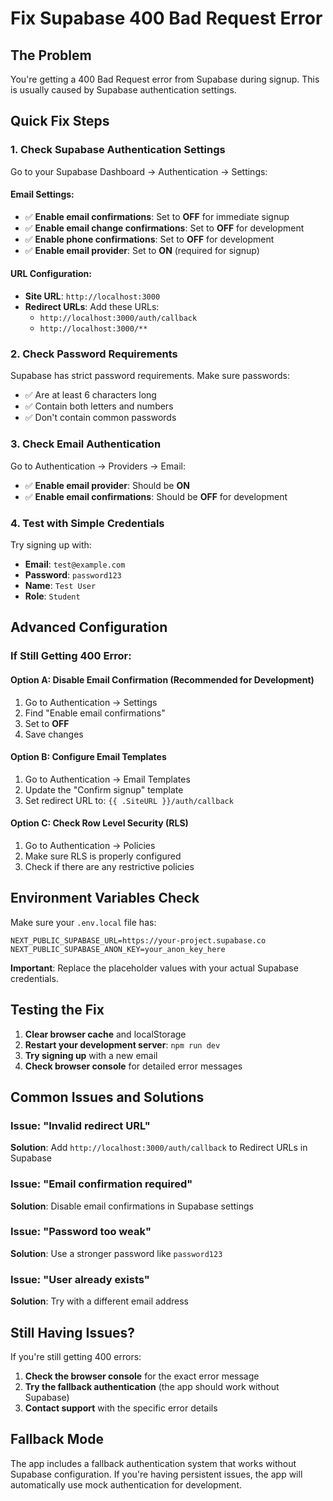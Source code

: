 # Fix Supabase 400 Bad Request Error

## The Problem
You're getting a 400 Bad Request error from Supabase during signup. This is usually caused by Supabase authentication settings.

## Quick Fix Steps

### 1. Check Supabase Authentication Settings

Go to your Supabase Dashboard → Authentication → Settings:

#### **Email Settings:**
- ✅ **Enable email confirmations**: Set to **OFF** for immediate signup
- ✅ **Enable email change confirmations**: Set to **OFF** for development
- ✅ **Enable phone confirmations**: Set to **OFF** for development
- ✅ **Enable email provider**: Set to **ON** (required for signup)

#### **URL Configuration:**
- **Site URL**: `http://localhost:3000`
- **Redirect URLs**: Add these URLs:
  - `http://localhost:3000/auth/callback`
  - `http://localhost:3000/**`

### 2. Check Password Requirements

Supabase has strict password requirements. Make sure passwords:
- ✅ Are at least 6 characters long
- ✅ Contain both letters and numbers
- ✅ Don't contain common passwords

### 3. Check Email Authentication

Go to Authentication → Providers → Email:
- ✅ **Enable email provider**: Should be **ON**
- ✅ **Enable email confirmations**: Should be **OFF** for development

### 4. Test with Simple Credentials

Try signing up with:
- **Email**: `test@example.com`
- **Password**: `password123`
- **Name**: `Test User`
- **Role**: `Student`

## Advanced Configuration

### If Still Getting 400 Error:

#### **Option A: Disable Email Confirmation (Recommended for Development)**

1. Go to Authentication → Settings
2. Find "Enable email confirmations"
3. Set to **OFF**
4. Save changes

#### **Option B: Configure Email Templates**

1. Go to Authentication → Email Templates
2. Update the "Confirm signup" template
3. Set redirect URL to: `{{ .SiteURL }}/auth/callback`

#### **Option C: Check Row Level Security (RLS)**

1. Go to Authentication → Policies
2. Make sure RLS is properly configured
3. Check if there are any restrictive policies

## Environment Variables Check

Make sure your `.env.local` file has:

```env
NEXT_PUBLIC_SUPABASE_URL=https://your-project.supabase.co
NEXT_PUBLIC_SUPABASE_ANON_KEY=your_anon_key_here
```

**Important**: Replace the placeholder values with your actual Supabase credentials.

## Testing the Fix

1. **Clear browser cache** and localStorage
2. **Restart your development server**: `npm run dev`
3. **Try signing up** with a new email
4. **Check browser console** for detailed error messages

## Common Issues and Solutions

### Issue: "Invalid redirect URL"
**Solution**: Add `http://localhost:3000/auth/callback` to Redirect URLs in Supabase

### Issue: "Email confirmation required"
**Solution**: Disable email confirmations in Supabase settings

### Issue: "Password too weak"
**Solution**: Use a stronger password like `password123`

### Issue: "User already exists"
**Solution**: Try with a different email address

## Still Having Issues?

If you're still getting 400 errors:

1. **Check the browser console** for the exact error message
2. **Try the fallback authentication** (the app should work without Supabase)
3. **Contact support** with the specific error details

## Fallback Mode

The app includes a fallback authentication system that works without Supabase configuration. If you're having persistent issues, the app will automatically use mock authentication for development.
